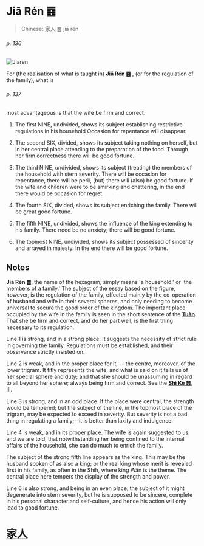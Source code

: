 # Jiā Rén ䷤

> Chinese: 家人 ䷤ jiā rén

###### p. 136

![Jiaren](https://88o.io/wp-content/uploads/2018/09/37-e5aeb6e4babajiaren.jpg)

For (the realisation of what is taught in) **Jiā Rén ䷤** , (or for the regulation of the family), what is

###### p. 137

most advantageous is that the wife be firm and correct.

1. The first NINE, undivided, shows its subject establishing restrictive regulations in his household Occasion for repentance will disappear.

2. The second SIX, divided, shows its subject taking nothing on herself, but in her central place attending to the preparation of the food. Through her firm correctness there will be good fortune.

3. The third NINE, undivided, shows its subject (treating) the members of the household with stern severity. There will be occasion for repentance, there will be peril, (but) there will (also) be good fortune. If the wife and children were to be smirking and chattering, in the end there would be occasion for regret.

4. The fourth SIX, divided, shows its subject enriching the family. There will be great good fortune.

5. The fifth NINE, undivided, shows the influence of the king extending to his family. There need be no anxiety; there will be good fortune.

6. The topmost NINE, undivided, shows its subject possessed of sincerity and arrayed in majesty. In the end there will be good fortune.

## Notes

**Jiā Rén ䷤**, the name of the hexagram, simply means 'a household,' or 'the members of a family.' The subject of the essay based on the figure, however, is the regulation of the family, effected mainly by the co-operation of husband and wife in their several spheres, and only needing to become universal to secure the good order of the kingdom. The important place occupied by the wife in the family is seen in the short sentence of the [**Tuàn**](https://en.wikipedia.org/wiki/Ten_Wings). That she be firm and correct, and do her part well, is the first thing necessary to its regulation.

Line 1 is strong, and in a strong place. It suggests the necessity of strict rule in governing the family. Regulations must be established, and their observance strictly insisted on.

Line 2 is weak, and in the proper place for it, -- the centre, moreover, of the lower trigram. It fitly represents the wife, and what is said on it tells us of her special sphere and duty; and that she should be unassuming in regard to all beyond her sphere; always being firm and correct. See the [**Shì Kè ䷔**](e599ace59791shike.md), III.

Line 3 is strong, and in an odd place. If the place were central, the strength would be tempered; but the subject of the line, in the topmost place of the trigram, may be expected to exceed in severity. But severity is not a bad thing in regulating a family;--it is better than laxity and indulgence.

Line 4 is weak, and in its proper place. The wife is again suggested to us, and we are told, that notwithstanding her being confined to the internal affairs of the household, she can do much to enrich the family.

The subject of the strong fifth line appears as the king. This may be the husband spoken of as also a king; or the real king whose merit is revealed first in his family, as often in the Shih, where king Wăn is the theme. The central place here tempers the display of the strength and power.

Line 6 is also strong, and being in an even place, the subject of it might degenerate into stern severity, but he is supposed to be sincere, complete in his personal character and self-culture, and hence his action will only lead to good fortune.

# [家人](./e5aeb6e4babajiaren_cn.md)
